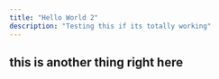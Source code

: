 ```yaml
---
title: "Hello World 2"
description: "Testing this if its totally working"
---
```


## this is another thing right here
